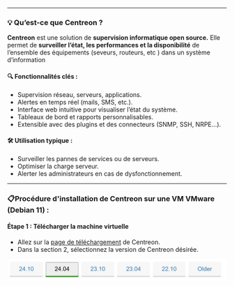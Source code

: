<hr/>

### 💡 Qu’est-ce que Centreon ? 
**Centreon** est une solution de **supervision informatique open source.** Elle permet de **surveiller l’état, les performances et la disponibilité** de l’ensemble des équipements (seveurs, routeurs, etc ) dans un système d’information

#### 🔍 Fonctionnalités clés :

- Supervision réseau, serveurs, applications.
- Alertes en temps réel (mails, SMS, etc.).
- Interface web intuitive pour visualiser l’état du système.
- Tableaux de bord et rapports personnalisables.
- Extensible avec des plugins et des connecteurs (SNMP, SSH, NRPE…).

#### 🛠️ Utilisation typique :

- Surveiller les pannes de services ou de serveurs.
- Optimiser la charge serveur.
- Alerter les administrateurs en cas de dysfonctionnement.

<hr/>

### 📋Procédure d'installation de Centreon sur une VM VMware (Debian 11) :

#### Étape 1 : Télécharger la machine virtuelle
    
   - Allez sur la [page de téléchargement](https://download.centreon.com/) de Centreon. 
   - Dans la section 2, sélectionnez la version de Centreon désirée.

![Image de version de centreon](./img/centreon/Version_centreon.png "Image de version de centreon")